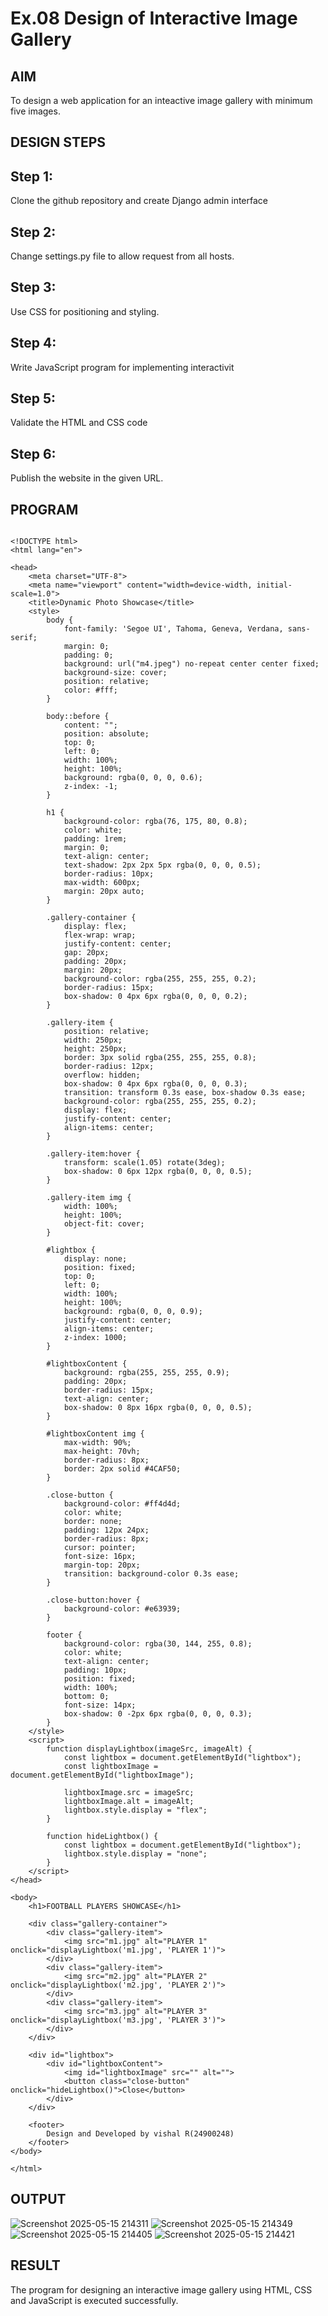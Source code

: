 # Ex.08 Design of Interactive Image Gallery

## AIM
  To design a web application for an inteactive image gallery with minimum five images.

## DESIGN STEPS

## Step 1:

Clone the github repository and create Django admin interface

## Step 2:

Change settings.py file to allow request from all hosts.

## Step 3:

Use CSS for positioning and styling.

## Step 4:

Write JavaScript program for implementing interactivit

## Step 5:

Validate the HTML and CSS code

## Step 6:

Publish the website in the given URL.

## PROGRAM
```

<!DOCTYPE html>
<html lang="en">

<head>
    <meta charset="UTF-8">
    <meta name="viewport" content="width=device-width, initial-scale=1.0">
    <title>Dynamic Photo Showcase</title>
    <style>
        body {
            font-family: 'Segoe UI', Tahoma, Geneva, Verdana, sans-serif;
            margin: 0;
            padding: 0;
            background: url("m4.jpeg") no-repeat center center fixed;
            background-size: cover;
            position: relative;
            color: #fff;
        }

        body::before {
            content: "";
            position: absolute;
            top: 0;
            left: 0;
            width: 100%;
            height: 100%;
            background: rgba(0, 0, 0, 0.6);
            z-index: -1;
        }

        h1 {
            background-color: rgba(76, 175, 80, 0.8);
            color: white;
            padding: 1rem;
            margin: 0;
            text-align: center;
            text-shadow: 2px 2px 5px rgba(0, 0, 0, 0.5);
            border-radius: 10px;
            max-width: 600px;
            margin: 20px auto;
        }

        .gallery-container {
            display: flex;
            flex-wrap: wrap;
            justify-content: center;
            gap: 20px;
            padding: 20px;
            margin: 20px;
            background-color: rgba(255, 255, 255, 0.2);
            border-radius: 15px;
            box-shadow: 0 4px 6px rgba(0, 0, 0, 0.2);
        }

        .gallery-item {
            position: relative;
            width: 250px;
            height: 250px;
            border: 3px solid rgba(255, 255, 255, 0.8);
            border-radius: 12px;
            overflow: hidden;
            box-shadow: 0 4px 6px rgba(0, 0, 0, 0.3);
            transition: transform 0.3s ease, box-shadow 0.3s ease;
            background-color: rgba(255, 255, 255, 0.2);
            display: flex;
            justify-content: center;
            align-items: center;
        }

        .gallery-item:hover {
            transform: scale(1.05) rotate(3deg);
            box-shadow: 0 6px 12px rgba(0, 0, 0, 0.5);
        }

        .gallery-item img {
            width: 100%;
            height: 100%;
            object-fit: cover;
        }

        #lightbox {
            display: none;
            position: fixed;
            top: 0;
            left: 0;
            width: 100%;
            height: 100%;
            background: rgba(0, 0, 0, 0.9);
            justify-content: center;
            align-items: center;
            z-index: 1000;
        }

        #lightboxContent {
            background: rgba(255, 255, 255, 0.9);
            padding: 20px;
            border-radius: 15px;
            text-align: center;
            box-shadow: 0 8px 16px rgba(0, 0, 0, 0.5);
        }

        #lightboxContent img {
            max-width: 90%;
            max-height: 70vh;
            border-radius: 8px;
            border: 2px solid #4CAF50;
        }

        .close-button {
            background-color: #ff4d4d;
            color: white;
            border: none;
            padding: 12px 24px;
            border-radius: 8px;
            cursor: pointer;
            font-size: 16px;
            margin-top: 20px;
            transition: background-color 0.3s ease;
        }

        .close-button:hover {
            background-color: #e63939;
        }

        footer {
            background-color: rgba(30, 144, 255, 0.8);
            color: white;
            text-align: center;
            padding: 10px;
            position: fixed;
            width: 100%;
            bottom: 0;
            font-size: 14px;
            box-shadow: 0 -2px 6px rgba(0, 0, 0, 0.3);
        }
    </style>
    <script>
        function displayLightbox(imageSrc, imageAlt) {
            const lightbox = document.getElementById("lightbox");
            const lightboxImage = document.getElementById("lightboxImage");

            lightboxImage.src = imageSrc;
            lightboxImage.alt = imageAlt;
            lightbox.style.display = "flex";
        }

        function hideLightbox() {
            const lightbox = document.getElementById("lightbox");
            lightbox.style.display = "none";
        }
    </script>
</head>

<body>
    <h1>FOOTBALL PLAYERS SHOWCASE</h1>

    <div class="gallery-container">
        <div class="gallery-item">
            <img src="m1.jpg" alt="PLAYER 1" onclick="displayLightbox('m1.jpg', 'PLAYER 1')">
        </div>
        <div class="gallery-item">
            <img src="m2.jpg" alt="PLAYER 2" onclick="displayLightbox('m2.jpg', 'PLAYER 2')">
        </div>
        <div class="gallery-item">
            <img src="m3.jpg" alt="PLAYER 3" onclick="displayLightbox('m3.jpg', 'PLAYER 3')">
        </div>
    </div>

    <div id="lightbox">
        <div id="lightboxContent">
            <img id="lightboxImage" src="" alt="">
            <button class="close-button" onclick="hideLightbox()">Close</button>
        </div>
    </div>

    <footer>
        Design and Developed by vishal R(24900248)
    </footer>
</body>

</html>
```

## OUTPUT
![Screenshot 2025-05-15 214311](https://github.com/user-attachments/assets/f4a49a35-2605-4acc-bfe0-69305dc452e1)
![Screenshot 2025-05-15 214349](https://github.com/user-attachments/assets/c3c92797-5085-445d-99e4-9102ae923410)
![Screenshot 2025-05-15 214405](https://github.com/user-attachments/assets/07361808-66b0-46d6-805b-686958b33330)
![Screenshot 2025-05-15 214421](https://github.com/user-attachments/assets/873de9e4-9dfd-440a-adca-368dd8820717)




## RESULT
  The program for designing an interactive image gallery using HTML, CSS and JavaScript is executed successfully.
